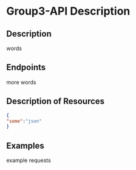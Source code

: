 # Group3-API Description


## Description
words

## Endpoints
more words

## Description of Resources
```json
{
"some":"json"
}
```

## Examples
example requests